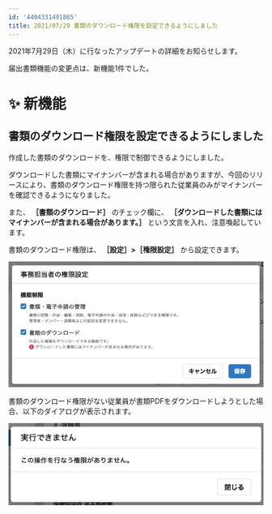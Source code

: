 ```yaml
---
id: '4404331491865'
title: 2021/07/29 書類のダウンロード権限を設定できるようにしました
---
```

2021年7月29日（木）に行なったアップデートの詳細をお知らせします。

届出書類機能の変更点は、新機能1件でした。

# ✨ 新機能

## 書類のダウンロード権限を設定できるようにしました

作成した書類のダウンロードを、権限で制御できるようにしました。

ダウンロードした書類にマイナンバーが含まれる場合がありますが、今回のリリースにより、書類のダウンロード権限を持つ限られた従業員のみがマイナンバーを確認できるようになりました。

また、 **［書類のダウンロード］** のチェック欄に、 **［ダウンロードした書類にはマイナンバーが含まれる場合があります。］** という文言を入れ、注意喚起しています。

書類のダウンロード権限は、 **［設定］>［権限設定］** から設定できます。

![](./250f0e2d-c02d-4e6e-b799-935a910c75f9-1920x949r.png)

書類のダウンロード権限がない従業員が書類PDFをダウンロードしようとした場合、以下のダイアログが表示されます。

![](./3e97d407-5d1d-4783-924f-69e065c6e609-1920x615r.png)
